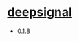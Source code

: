 # [deepsignal](https://hpc.nih.gov/apps/deepsignal.html)
- [0.1.8](/high-throughput-sequencing/deepsignal/0.1.8)
